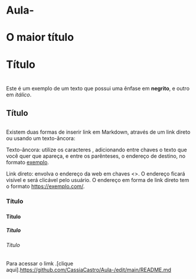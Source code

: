 # Aula-
# O maior título 
# Título <h1>
  Este é um exemplo de um texto que possui uma ênfase em **negrito**, e outro em _itálico_.
## Título <h2>
  Existem duas formas de inserir link em Markdown, através de um link direto ou usando um texto-âncora:

Texto-âncora: utilize os caracteres [](), adicionando entre chaves o texto que você quer que apareça, e entre os parênteses, o endereço de destino, no formato [exemplo](https://exemplo.com/).

Link direto: envolva o endereço da web em chaves <>. O endereço ficará visível e será clicável pelo usuário. O endereço em forma de link direto tem o formato <https://exemplo.com/>.
### Título <h3>
#### Título <h4>
##### Título <h5>
###### Título <h6>
  Para acessar o limk .[clique aqui].https://github.com/CassiaCastro/Aula-/edit/main/README.md
